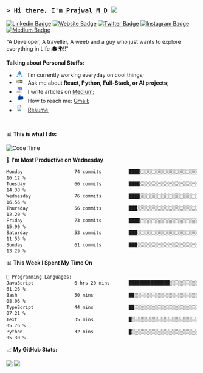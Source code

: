 ### <samp>&gt; Hi there, I'm <a href="https://prajwalmd.vercel.app/" target="_blank">Prajwal M D</a> <img src="https://media.giphy.com/media/hvRJCLFzcasrR4ia7z/giphy.gif" width="25"> </samp>

[![Linkedin Badge](https://img.shields.io/badge/-LinkedIn-0e76a8?style=flat-square&logo=Linkedin&logoColor=white)](https://www.linkedin.com/in/prajwal-m-d)
[![Website Badge](https://img.shields.io/badge/Website-3b5998?style=flat-square&logo=google-chrome&logoColor=white)](https://prajwalmd.vercel.app/)
[![Twitter Badge](https://img.shields.io/badge/-Twitter-00acee?style=flat-square&logo=Twitter&logoColor=white)](https://x.com/PrajwalMD18)
[![Instagram Badge](https://img.shields.io/badge/-Instagram-e4405f?style=flat-square&logo=Instagram&logoColor=white)](https://www.instagram.com/_.praj.wal._/)
[![Medium Badge](https://img.shields.io/badge/medium-%2312100E.svg?&style=for-square&logo=medium&logoColor=white)](https://medium.com/@prajju.18gryphon)

"A Developer, A traveller, A weeb and a guy who just wants to explore everything in Life 🎓🌍‼️"
  

**Talking about Personal Stuffs:**

- <img src="assets/developer.gif" width="21" />&nbsp;&nbsp; I’m currently working everyday on cool things;
- <img src="assets/message.gif" width="21" />&nbsp;&nbsp; Ask me about **React, Python, Full-Stack, or AI projects**;
- <img src="assets/laptop.gif" width="21" />&nbsp;&nbsp; I write articles on [Medium](https://medium.com/@prajju.18gryphon);
- <img src="assets/letterbox.gif" width="21" />&nbsp;&nbsp; How to reach me: [Gmail](prajju.18gryphon@gmail.com);
- <img src="assets/doc.gif" width="21" />&nbsp;&nbsp; [Resume](https://portfoliochatbot-h3zm.onrender.com/resume);

</br>

📊 **This is what I do:**
<!--START_SECTION:waka-->
![Code Time](http://img.shields.io/badge/Code%20Time-11%20hrs%2015%20mins-blue)

📅 **I'm Most Productive on Wednesday** 

```text
Monday                   74 commits          ████░░░░░░░░░░░░░░░░░░░░░   16.12 % 
Tuesday                  66 commits          ████░░░░░░░░░░░░░░░░░░░░░   14.38 % 
Wednesday                76 commits          ████░░░░░░░░░░░░░░░░░░░░░   16.56 % 
Thursday                 56 commits          ███░░░░░░░░░░░░░░░░░░░░░░   12.20 % 
Friday                   73 commits          ████░░░░░░░░░░░░░░░░░░░░░   15.90 % 
Saturday                 53 commits          ███░░░░░░░░░░░░░░░░░░░░░░   11.55 % 
Sunday                   61 commits          ███░░░░░░░░░░░░░░░░░░░░░░   13.29 % 
```


📊 **This Week I Spent My Time On** 

```text
💬 Programming Languages: 
JavaScript               6 hrs 20 mins       ███████████████░░░░░░░░░░   61.26 % 
Bash                     50 mins             ██░░░░░░░░░░░░░░░░░░░░░░░   08.06 % 
TypeScript               44 mins             ██░░░░░░░░░░░░░░░░░░░░░░░   07.21 % 
Text                     35 mins             █░░░░░░░░░░░░░░░░░░░░░░░░   05.76 % 
Python                   32 mins             █░░░░░░░░░░░░░░░░░░░░░░░░   05.30 % 
```


<!--END_SECTION:waka-->


📈 **My GitHub Stats:**

<p>
  <img height="180em" src="https://github-readme-stats.vercel.app/api?username=Prajwal18-MD&show_icons=true&hide_border=true&count_private=true&include_all_commits=true" />
  <img height="180em" src="https://github-readme-stats.vercel.app/api/top-langs/?username=Prajwal18-MD&exclude_repo=KNN-Image-Classification&show_icons=true&hide_border=true&layout=compact&langs_count=8"/>
</p>
